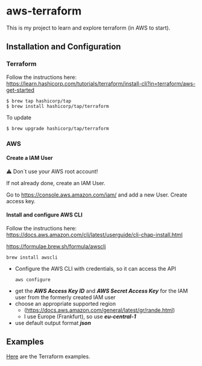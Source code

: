 # aws-terraform

This is my project to learn and explore terraform (in AWS to start).

## Installation and Configuration

### Terraform

Follow the instructions here: https://learn.hashicorp.com/tutorials/terraform/install-cli?in=terraform/aws-get-started

```shell
$ brew tap hashicorp/tap
$ brew install hashicorp/tap/terraform
```

To update
```shell
$ brew upgrade hashicorp/tap/terraform
```

### AWS
#### Create a IAM User

:warning: Don´t use your AWS root account!

If not already done, create an IAM User.

Go to https://console.aws.amazon.com/iam/ and add a new User. Create access key.


#### Install and configure AWS CLI

Follow the instructions here: https://docs.aws.amazon.com/cli/latest/userguide/cli-chap-install.html

https://formulae.brew.sh/formula/awscli

````shell
brew install awscli
````

* Configure the AWS CLI with credentials, so it can access the API
    ```shell
    aws configure
    ```
* get the **_AWS Access Key ID_** and **_AWS Secret Access Key_** for the IAM user from the formerly created IAM user
* choose an appropriate supported region
  * (https://docs.aws.amazon.com/general/latest/gr/rande.html)
  * I use Europe (Frankfurt), so use **_eu-central-1_**
* use default output format **_json_**


## Examples

[Here](tf-examples) are the Terraform examples.